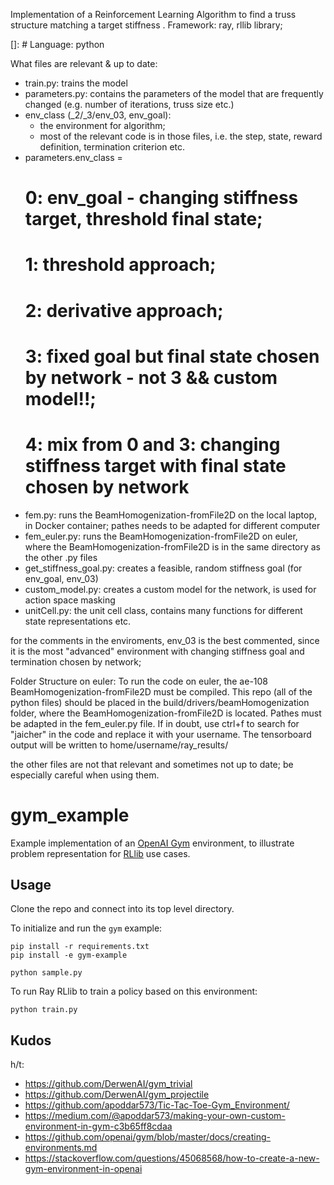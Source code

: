 Implementation of a Reinforcement Learning Algorithm to find a truss structure matching a target stiffness .
Framework: ray, rllib library;

[]: # Language: python

What files are relevant & up to date:
- train.py: trains the model
- parameters.py: contains the parameters of the model that are frequently changed (e.g. number of iterations, truss size etc.)
- env_class (_2/_3/env_03, env_goal): 
  - the environment for algorithm; 
  - most of the relevant code is in those files, i.e. the step, state, reward definition, termination criterion etc.
- parameters.env_class = 
    # 0: env_goal - changing stiffness target, threshold final state;
    # 1: threshold approach;
    # 2: derivative approach;
    # 3: fixed goal but final state chosen by network - not 3 && custom model!!;
    # 4: mix from 0 and 3: changing stiffness target with final state chosen by network
- fem.py: runs the BeamHomogenization-fromFile2D on the local laptop, in Docker container; pathes needs to be adapted for different computer
- fem_euler.py: runs the BeamHomogenization-fromFile2D on euler, where the BeamHomogenization-fromFile2D is in the same directory as the other .py files
- get_stiffness_goal.py: creates a feasible, random stiffness goal (for env_goal, env_03)
- custom_model.py: creates a custom model for the network, is used for action space masking
- unitCell.py: the unit cell class, contains many functions for different state representations etc. 

for the comments in the enviroments, env_03 is the best commented, since it is the most "advanced" environment
with changing stiffness goal and termination chosen by network;


Folder Structure on euler:
To run the code on euler, the ae-108 BeamHomogenization-fromFile2D must be compiled.
This repo (all of the python files) should be placed in the build/drivers/beamHomogenization folder, where the BeamHomogenization-fromFile2D is located.
Pathes must be adapted in the fem_euler.py file.
If in doubt, use ctrl+f to search for "jaicher" in the code and replace it with your username.
The tensorboard output will be written to home/username/ray_results/



the other files are not that relevant and sometimes not up to date; be especially careful when using them. 













# gym_example

Example implementation of an [OpenAI Gym](http://gym.openai.com/) environment,
to illustrate problem representation for [RLlib](https://rllib.io/) use cases.

## Usage

Clone the repo and connect into its top level directory.

To initialize and run the `gym` example:

```
pip install -r requirements.txt
pip install -e gym-example

python sample.py
```

To run Ray RLlib to train a policy based on this environment:

```
python train.py
```


## Kudos

h/t:

  - <https://github.com/DerwenAI/gym_trivial>
  - <https://github.com/DerwenAI/gym_projectile>
  - <https://github.com/apoddar573/Tic-Tac-Toe-Gym_Environment/>
  - <https://medium.com/@apoddar573/making-your-own-custom-environment-in-gym-c3b65ff8cdaa>
  - <https://github.com/openai/gym/blob/master/docs/creating-environments.md>
  - <https://stackoverflow.com/questions/45068568/how-to-create-a-new-gym-environment-in-openai>
